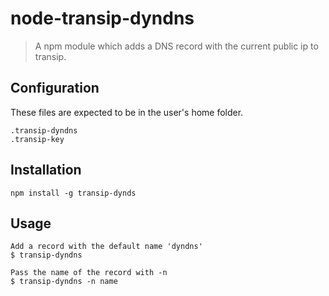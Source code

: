 # node-transip-dyndns

> A npm module which adds a DNS record with the current public ip to transip.

## Configuration
These files are expected to be in the user's home folder.

    .transip-dyndns
    .transip-key

## Installation
`npm install -g transip-dynds`

## Usage
```
Add a record with the default name 'dyndns'
$ transip-dyndns

Pass the name of the record with -n
$ transip-dyndns -n name
```
